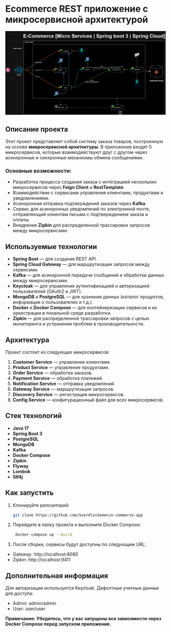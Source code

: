 # Ecommerce REST приложение с микросервисной архитектурой

![Архитектура микросервисов](diagrams/micro-services-global-architecture.png)

## Описание проекта

Этот проект представляет собой систему заказа товаров, построенную на основе **микросервисной архитектуры**. В приложение входят 5 микросервисов, которые взаимодействуют друг с другом через асинхронные и синхронные механизмы обмена сообщениями.

### Основные возможности:
- Разработка процесса создания заказа с интеграцией нескольких микросервисов через **Feign Client** и **RestTemplate**.
- Взаимодействие с сервисами управления клиентами, продуктами и уведомлениями.
- Асинхронная отправка подтверждений заказов через **Kafka**.
- Сервис для асинхронных уведомлений по электронной почте, отправляющий клиентам письма с подтверждением заказа и оплаты.
- Внедрение **Zipkin** для распределенной трассировки запросов между микросервисами.

## Используемые технологии

- **Spring Boot** — для создания REST API.
- **Spring Cloud Gateway** — для маршрутизации запросов между сервисами.
- **Kafka** — для асинхронной передачи сообщений и обработки данных между микросервисами.
- **Keycloak** — для управления аутентификацией и авторизацией пользователей (OAuth2 и JWT).
- **MongoDB** и **PostgreSQL** — для хранения данных (каталог продуктов, информация о пользователях и т.д.).
- **Docker** и **Docker Compose** — для контейнеризации сервисов и их оркестрации в локальной среде разработки.
- **Zipkin** — для распределенной трассировки запросов с целью мониторинга и устранения проблем в производительности.

## Архитектура

Проект состоит из следующих микросервисов:
1. **Customer Service** — управление клиентами.
2. **Product Service** — управление продуктами.
3. **Order Service** — обработка заказов.
4. **Payment Service** — обработка платежей.
5. **Notification Service** — отправка уведомлений.
6. **Gateway Service** — маршрутизация запросов.
7. **Discovery Service** — регистрация микросервисов.
8. **Config Service** — конфигурационный файл для всех микросервисов.

## Стек технологий

- **Java 17**
- **Spring Boot 3**
- **PostgreSQL**
- **MongoDB**
- **Kafka**
- **Docker Compose**
- **Zipkin**
- **Flyway**
- **Lombok**
- **Slf4j**

## Как запустить

1. Клонируйте репозиторий:
   ```bash
   git clone https://github.com/SverdlovSemen/e-commerce-app

2. Перейдите в папку проекта и выполните Docker Compose:
   ```bash
    docker-compose up --build

3. После сборки, сервисы будут доступны по следующим URL:
  - Gateway: http://localhost:8080
  - Zipkin: http://localhost:9411

## Дополнительная информация

Для авторизации используется Keycloak. Дефолтные учетные данные для доступа:
- Admin: admin/admin
- User: user/user

**Примечание: Убедитесь, что у вас запущены все зависимости через Docker Compose перед запуском приложения.**
